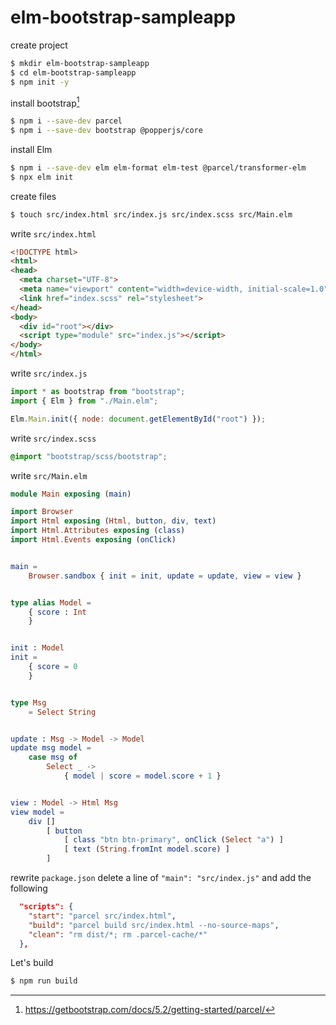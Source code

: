 # elm-bootstrap-sampleapp

create project

```bash
$ mkdir elm-bootstrap-sampleapp 
$ cd elm-bootstrap-sampleapp 
$ npm init -y
```

install bootstrap[^1]

```bash
$ npm i --save-dev parcel
$ npm i --save-dev bootstrap @popperjs/core
```

install Elm

```bash
$ npm i --save-dev elm elm-format elm-test @parcel/transformer-elm
$ npx elm init
```

create files

```bash
$ touch src/index.html src/index.js src/index.scss src/Main.elm
```

write `src/index.html`

```html
<!DOCTYPE html>
<html>
<head>
  <meta charset="UTF-8">
  <meta name="viewport" content="width=device-width, initial-scale=1.0">
  <link href="index.scss" rel="stylesheet">
</head>
<body>
  <div id="root"></div>
  <script type="module" src="index.js"></script>
</body>
</html>
```

write `src/index.js`

```js
import * as bootstrap from "bootstrap";
import { Elm } from "./Main.elm";

Elm.Main.init({ node: document.getElementById("root") });
```

write `src/index.scss`

```scss
@import "bootstrap/scss/bootstrap";
```

write `src/Main.elm`

```elm
module Main exposing (main)

import Browser
import Html exposing (Html, button, div, text)
import Html.Attributes exposing (class)
import Html.Events exposing (onClick)


main =
    Browser.sandbox { init = init, update = update, view = view }


type alias Model =
    { score : Int
    }


init : Model
init =
    { score = 0
    }


type Msg
    = Select String


update : Msg -> Model -> Model
update msg model =
    case msg of
        Select _ ->
            { model | score = model.score + 1 }


view : Model -> Html Msg
view model =
    div []
        [ button
            [ class "btn btn-primary", onClick (Select "a") ]
            [ text (String.fromInt model.score) ]
        ]
```

rewrite `package.json`
delete a line of `"main": "src/index.js"` and add the following

```json
  "scripts": {
    "start": "parcel src/index.html",
    "build": "parcel build src/index.html --no-source-maps",
    "clean": "rm dist/*; rm .parcel-cache/*"
  },
```

Let's build

```bash
$ npm run build
```

[^1]: https://getbootstrap.com/docs/5.2/getting-started/parcel/
